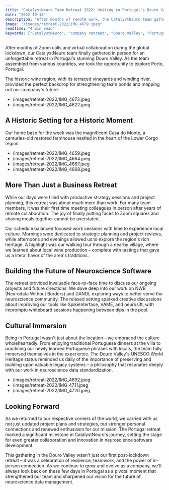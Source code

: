 ```yaml
---
title: "CatalystNeuro Team Retreat 2022: Uniting in Portugal's Douro Valley"
date: "2022-10-14"
description: "After months of remote work, the CatalystNeuro team gathered in Portugal's historic Douro Valley for their first post-lockdown retreat, combining strategic planning with cultural immersion."
image: "/images/retreat-2022/IMG_4679.jpeg"
readTime: "4 min read"
keywords: ["CatalystNeuro", "company retreat", "Douro Valley", "Portugal", "team building"]
---
```



After months of Zoom calls and virtual collaboration during the global lockdown, our CatalystNeuro team finally gathered in person for an unforgettable retreat in Portugal's stunning Douro Valley. As the team assembled from various countries, we took the opportunity to explore Porto, Portugal.

The historic wine region, with its terraced vineyards and winding river, provided the perfect backdrop for strengthening team bonds and mapping out our company's future.

<!-- gallery-start aspect="16/9" -->
- /images/retreat-2022/IMG_4673.jpeg
- /images/retreat-2022/IMG_4622.jpeg
<!-- gallery-end -->

## A Historic Setting for a Historic Moment

Our home base for the week was the magnificent Casa do Monte, a centuries-old restored farmhouse nestled in the heart of the Lower Corgo region.

<!-- gallery-start aspect="16/9" -->
- /images/retreat-2022/IMG_4659.jpeg
- /images/retreat-2022/IMG_4664.jpeg
- /images/retreat-2022/IMG_4667.jpeg
- /images/retreat-2022/IMG_4668.jpeg
<!-- gallery-end -->


## More Than Just a Business Retreat

While our days were filled with productive strategy sessions and project planning, this retreat was about much more than work. For many team members, it was their first time meeting colleagues in person after years of remote collaboration. The joy of finally putting faces to Zoom squares and sharing meals together cannot be overstated.

Our schedule balanced focused work sessions with time to experience local culture. Mornings were dedicated to strategic planning and project reviews, while afternoons and evenings allowed us to explore the region's rich heritage. A highlight was our walking tour through a nearby village, where we learned about local wine production – complete with tastings that gave us a literal flavor of the area's traditions.

## Building the Future of Neuroscience Software

The retreat provided invaluable face-to-face time to discuss our ongoing projects and future directions. We dove deep into our work on NWB (Neurodata Without Borders) and DANDI, exploring ways to better serve the neuroscience community. The relaxed setting sparked creative discussions about improving our tools like SpikeInterface, VAME, and neurosift, with impromptu whiteboard sessions happening between dips in the pool.

## Cultural Immersion

Being in Portugal wasn't just about the location – we embraced the culture wholeheartedly. From enjoying traditional Portuguese dinners at the villa to practicing our newly learned Portuguese phrases with locals, the team fully immersed themselves in the experience. The Douro Valley's UNESCO World Heritage status reminded us daily of the importance of preserving and building upon valuable legacy systems – a philosophy that resonates deeply with our work in neuroscience data standardization.

<!-- gallery-start aspect="16/9" -->
- /images/retreat-2022/IMG_4692.jpeg
- /images/retreat-2022/IMG_4711.jpeg
- /images/retreat-2022/IMG_4720.jpeg
<!-- gallery-end -->

## Looking Forward

As we returned to our respective corners of the world, we carried with us not just updated project plans and strategies, but stronger personal connections and renewed enthusiasm for our mission. The Portugal retreat marked a significant milestone in CatalystNeuro's journey, setting the stage for even greater collaboration and innovation in neuroscience software development.


This gathering in the Douro Valley wasn't just our first post-lockdown retreat – it was a celebration of resilience, teamwork, and the power of in-person connection. As we continue to grow and evolve as a company, we'll always look back on these few days in Portugal as a pivotal moment that strengthened our team and sharpened our vision for the future of neuroscience data management.
